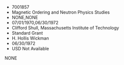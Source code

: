 * 7001857
* Magnetic Ordering and Neutron Physics Studies
* NONE,NONE
* 07/01/1970,06/30/1972
* Clifford Shull, Massachusetts Institute of Technology
* Standard Grant
* H. Hollis Wickman
* 06/30/1972
* USD Not Available

NONE